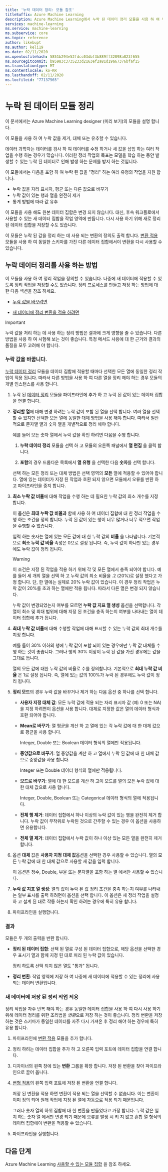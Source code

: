 ```yaml
---
title: '누락 데이터 정리: 모듈 참조'
titleSuffix: Azure Machine Learning
description: Azure Machine Learning에서 누락 된 데이터 정리 모듈을 사용 하 여 누락 값을 제거, 대체 또는 유추 하는 방법에 대해 알아봅니다.
services: machine-learning
ms.service: machine-learning
ms.subservice: core
ms.topic: reference
author: likebupt
ms.author: keli19
ms.date: 02/11/2020
ms.openlocfilehash: 5851b294e52fdcc03dbf3b889ff32898a823f655
ms.sourcegitcommit: b95983c3735233d2163ef2a81d19a67376bfaf15
ms.translationtype: MT
ms.contentlocale: ko-KR
ms.lasthandoff: 02/11/2020
ms.locfileid: "77137565"
---
```

# <a name="clean-missing-data-module"></a>누락 된 데이터 모듈 정리

이 문서에서는 Azure Machine Learning designer (미리 보기)의 모듈을 설명 합니다.

이 모듈을 사용 하 여 누락 값을 제거, 대체 또는 유추할 수 있습니다. 

데이터 과학자는 데이터를 검사 하 여 데이터를 수정 하거나 새 값을 삽입 하는 여러 작업을 수행 하는 경우가 많습니다. 이러한 정리 작업의 목표는 모델을 학습 하는 동안 발생할 수 있는 누락 된 데이터로 인해 발생 하는 문제를 방지 하는 것입니다. 

이 모듈에서는 다음을 포함 하 여 누락 된 값을 "정리" 하는 여러 유형의 작업을 지원 합니다.

+ 누락 값을 자리 표시자, 평균 또는 다른 값으로 바꾸기
+ 누락 값이 있는 행과 열을 완전히 제거
+ 통계 방법에 따라 값 유추


이 모듈을 사용 해도 원본 데이터 집합은 변경 되지 않습니다. 대신, 후속 워크플로에서 사용할 수 있는 새 데이터 집합을 작업 영역에 만듭니다. 다시 사용 하기 위해 새로 정리 된 데이터 집합을 저장할 수도 있습니다.

이 모듈은 누락 된 값을 정리 하는 데 사용 되는 변환의 정의도 출력 합니다. [변환 적용](./apply-transformation.md) 모듈을 사용 하 여 동일한 스키마를 가진 다른 데이터 집합에서이 변환을 다시 사용할 수 있습니다.  

## <a name="how-to-use-clean-missing-data"></a>누락 데이터 정리를 사용 하는 방법

이 모듈을 사용 하 여 정리 작업을 정의할 수 있습니다. 나중에 새 데이터에 적용할 수 있도록 정리 작업을 저장할 수도 있습니다. 정리 프로세스를 만들고 저장 하는 방법에 대 한 다음 섹션을 참조 하세요. 
 
+ [누락 값을 바꾸려면](#replace-missing-values)
  
+ [새 데이터에 정리 변환을 적용 하려면](#apply-a-saved-cleaning-operation-to-new-data)
 
> [!IMPORTANT]
> 누락 값을 처리 하는 데 사용 하는 정리 방법은 결과에 크게 영향을 줄 수 있습니다. 다른 방법을 사용 하 여 시험해 보는 것이 좋습니다. 특정 메서드 사용에 대 한 근거와 결과의 품질을 모두 고려해 야 합니다.

### <a name="replace-missing-values"></a>누락 값을 바꿉니다.  

[누락 데이터 정리](./clean-missing-data.md) 모듈을 데이터 집합에 적용할 때마다 선택한 모든 열에 동일한 정리 작업이 적용 됩니다. 따라서 다른 방법을 사용 하 여 다른 열을 정리 해야 하는 경우 모듈의 개별 인스턴스를 사용 합니다.

1.  누락 된 [데이터 정리](./clean-missing-data.md) 모듈을 파이프라인에 추가 하 고 누락 된 값이 있는 데이터 집합을 연결 합니다.  
  
2.  **정리할 열**에 대해 변경 하려는 누락 값이 포함 된 열을 선택 합니다. 여러 열을 선택할 수 있지만 선택한 모든 열에 동일한 대체 방법을 사용 해야 합니다. 따라서 일반적으로 문자열 열과 숫자 열을 개별적으로 정리 해야 합니다.

    예를 들어 모든 숫자 열에서 누락 값을 확인 하려면 다음을 수행 합니다.

    1. **누락 데이터 정리** 모듈을 선택 하 고 모듈의 오른쪽 패널에서 **열 편집** 을 클릭 합니다.

    3. **포함**의 경우 드롭다운 목록에서 **열 유형** 을 선택한 다음 **숫자**를 선택 합니다. 
  
    선택 하는 모든 정리 또는 대체 방법은 선택 영역의 **모든** 열에 적용할 수 있어야 합니다. 열에 있는 데이터가 지정 된 작업과 호환 되지 않으면 모듈에서 오류를 반환 하 고 파이프라인을 중지 합니다.
  
3.  **최소 누락 값 비율**에 대해 작업을 수행 하는 데 필요한 누락 값의 최소 개수를 지정 합니다.  
  
    이 옵션은 **최대 누락 값 비율과** 함께 사용 하 여 데이터 집합에 대 한 정리 작업을 수행 하는 조건을 정의 합니다. 누락 된 값이 있는 행이 너무 많거나 너무 적으면 작업을 수행할 수 없습니다. 
  
    입력 하는 숫자는 열에 있는 모든 값에 대 한 누락 값의 **비율** 을 나타냅니다. 기본적으로 **최소 누락 값 비율** 속성은 0으로 설정 됩니다. 즉, 누락 값이 하나만 있는 경우에도 누락 값이 정리 됩니다. 

    > [!WARNING]
    > 이 조건은 지정 된 작업을 적용 하기 위해 각 및 모든 열에서 충족 되어야 합니다. 예를 들어 세 개의 열을 선택 하 고 누락 값의 최소 비율을 .2 (20%)로 설정 했다고 가정 합니다. 단, 한 열에는 실제로 20% 누락 값이 있습니다. 이 경우 정리 작업은 누락 값이 20%를 초과 하는 열에만 적용 됩니다. 따라서 다른 열은 변경 되지 않습니다.
    > 
    > 누락 값이 변경되었는지 여부를 모르면 **누락 값 지표 열 생성** 옵션을 선택합니다. 각 열이 최소 및 최대 범위에 대해 지정 된 조건을 충족 하는지 여부를 나타내는 열이 데이터 집합에 추가 됩니다.  
  
4. **최대 누락 값 비율**에 대해 수행할 작업에 대해 표시할 수 있는 누락 값의 최대 개수를 지정 합니다.   
  
    예를 들어 30% 이하의 행에 누락 값이 포함 되어 있는 경우에만 누락 값 대체를 수행 하는 것이 좋습니다. 그러나 행의 30% 이상이 누락 된 값을 가진 경우에는 값을 그대로 둡니다.  
  
    열의 모든 값에 대한 누락 값의 비율로 수를 정의합니다. 기본적으로 **최대 누락 값 비율** 은 1로 설정 됩니다. 즉, 열에 있는 값의 100%가 누락 된 경우에도 누락 값이 정리 됩니다.  
  
   
  
5. **정리 모드**의 경우 누락 값을 바꾸거나 제거 하는 다음 옵션 중 하나를 선택 합니다.  
  
  
    + **사용자 지정 대체 값**: 모든 누락 값에 적용 되는 자리 표시자 값 (예: 0 또는 NA)을 지정 하려면이 옵션을 사용 합니다. 대체로 지정한 값은 열의 데이터 형식과 호환 되어야 합니다.
  
    + **Mean로 바꾸기**: 열 평균을 계산 하 고 열에 있는 각 누락 값에 대 한 대체 값으로 평균을 사용 합니다.  
  
        Integer, Double 또는 Boolean 데이터 형식의 열에만 적용됩니다.  
  
    + **중앙값으로 바꾸기**: 열 중앙값을 계산 하 고 열에서 누락 된 값에 대 한 대체 값으로 중앙값을 사용 합니다.  
  
        Integer 또는 Double 데이터 형식의 열에만 적용됩니다. 
  
    + **모드로 바꾸기**: 열에 대 한 모드를 계산 하 고이 모드를 열의 모든 누락 값에 대 한 대체 값으로 사용 합니다.  
  
        Integer, Double, Boolean 또는 Categorical 데이터 형식의 열에 적용됩니다. 
  
    + **전체 행 제거**: 데이터 집합에서 하나 이상의 누락 값이 있는 행을 완전히 제거 합니다. 누락 값이 무작위로 누락된 것으로 간주할 수 있는 경우 이 옵션을 사용하면 유용합니다.  
  
    + **전체 열 제거**: 데이터 집합에서 누락 값이 하나 이상 있는 모든 열을 완전히 제거 합니다.  
  
    
  
6. 옵션 **대체** 값은 **사용자 지정 대체 값**옵션을 선택한 경우 사용할 수 있습니다. 열의 모든 누락 값에 대 한 대체 값으로 사용할 새 값을 입력 합니다.  
  
    이 옵션은 정수, Double, 부울 또는 문자열을 포함 하는 열 에서만 사용할 수 있습니다.
  
7. **누락 값 지표 열 생성**: 열의 값이 누락 된 값 정리 조건을 충족 하는지 여부를 나타내는 일부 표시를 출력 하려면이 옵션을 선택 합니다. 이 옵션은 새 정리 작업을 설정 하 고 설계 된 대로 작동 하는지 확인 하려는 경우에 특히 유용 합니다.
  
8. 파이프라인을 실행합니다.

### <a name="results"></a>결과

모듈은 두 개의 출력을 반환 합니다.  

-   **정리 된 데이터 집합**: 선택 된 열로 구성 된 데이터 집합으로, 해당 옵션을 선택한 경우 표시기 열과 함께 지정 된 대로 처리 된 누락 값이 있습니다.  

    정리 하도록 선택 되지 않은 열도 "통과" 됩니다.  
  
-  **정리 변환**: 작업 영역에 저장 하 여 나중에 새 데이터에 적용할 수 있는 정리에 사용 되는 데이터 변환입니다.

### <a name="apply-a-saved-cleaning-operation-to-new-data"></a>새 데이터에 저장 된 정리 작업 적용  

정리 작업을 자주 반복 해야 하는 경우 동일한 데이터 집합을 사용 하 여 다시 사용 하기 위해 데이터 정리를 위한 조리법을 *변환*으로 저장 하는 것이 좋습니다. 정리 변환을 저장 하는 것은 스키마가 동일한 데이터를 자주 다시 가져온 후 정리 해야 하는 경우에 특히 유용 합니다.  
      
1.  파이프라인에 [변환 적용](./apply-transformation.md) 모듈을 추가 합니다.  
  
2.  정리 하려는 데이터 집합을 추가 하 고 오른쪽 입력 포트에 데이터 집합을 연결 합니다.  
  
3.  디자이너의 왼쪽 창에 있는 **변환** 그룹을 확장 합니다. 저장 된 변환을 찾아 파이프라인으로 끌어 옵니다.  

4.  [변형 적용](./apply-transformation.md)의 왼쪽 입력 포트에 저장 된 변환을 연결 합니다. 

    저장 된 변환을 적용 하면 변환이 적용 되는 열을 선택할 수 없습니다. 이는 변환이 이미 정의 되어 원래 작업에 지정 된 열에 자동으로 적용 되기 때문입니다.

    그러나 숫자 열의 하위 집합에 대 한 변환을 만들었다고 가정 합니다. 누락 값은 일치 하는 숫자 열 에서만 변경 되기 때문에 오류를 발생 시 키 지 않고 혼합 열 형식의 데이터 집합에이 변환을 적용할 수 있습니다.

6.  파이프라인을 실행합니다.  

## <a name="next-steps"></a>다음 단계

Azure Machine Learning [사용할 수 있는 모듈 집합](module-reference.md) 을 참조 하세요. 